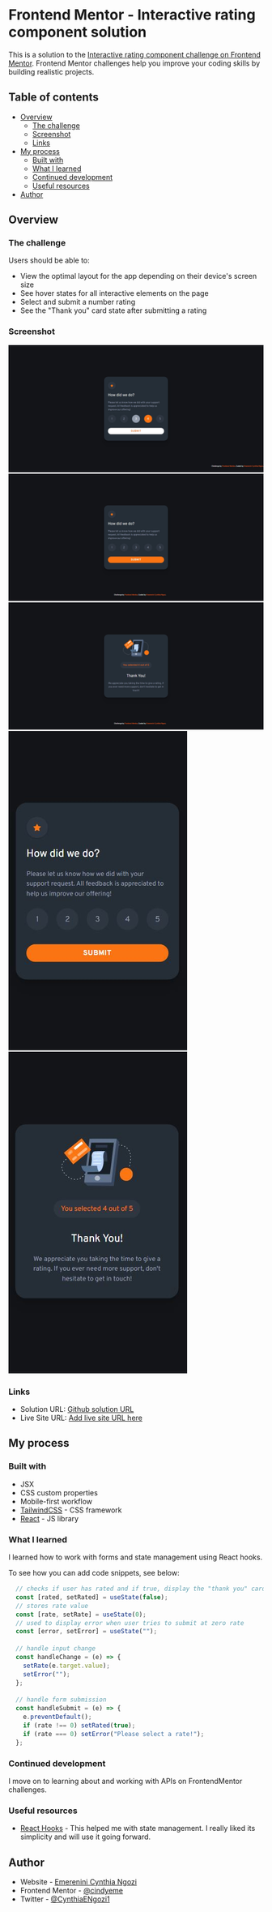# Frontend Mentor - Interactive rating component solution

This is a solution to the [Interactive rating component challenge on Frontend Mentor](https://www.frontendmentor.io/challenges/interactive-rating-component-koxpeBUmI). Frontend Mentor challenges help you improve your coding skills by building realistic projects. 

## Table of contents

- [Overview](#overview)
  - [The challenge](#the-challenge)
  - [Screenshot](#screenshot)
  - [Links](#links)
- [My process](#my-process)
  - [Built with](#built-with)
  - [What I learned](#what-i-learned)
  - [Continued development](#continued-development)
  - [Useful resources](#useful-resources)
- [Author](#author)

## Overview

### The challenge

Users should be able to:

- View the optimal layout for the app depending on their device's screen size
- See hover states for all interactive elements on the page
- Select and submit a number rating
- See the "Thank you" card state after submitting a rating

### Screenshot

![Active-states](./screenshots/active-states.jfif)
![Desktop-Design](./screenshots/desktop-design.jfif)
![Desktop-Thanks-Design](./screenshots/thanks-design.jfif)
![Mobile-Design](./screenshots/mobile-design.JPG)
![Mobile-Thanks-Design](./screenshots/thanks-mobile.JPG)


### Links

- Solution URL: [Github solution URL](https://github.com/cindyeme/interactive-rating-component)
- Live Site URL: [Add live site URL here](https://your-live-site-url.com)

## My process

### Built with

- JSX
- CSS custom properties
- Mobile-first workflow
- [TailwindCSS](https://tailwindcss.com/) - CSS framework
- [React](https://reactjs.org/) - JS library


### What I learned

I learned how to work with forms and state management using React hooks.

To see how you can add code snippets, see below:

```js
  // checks if user has rated and if true, display the "thank you" card
  const [rated, setRated] = useState(false);
  // stores rate value
  const [rate, setRate] = useState(0);
  // used to display error when user tries to submit at zero rate
  const [error, setError] = useState("");

  // handle input change
  const handleChange = (e) => {
    setRate(e.target.value);
    setError("");
  };

  // handle form submission 
  const handleSubmit = (e) => {
    e.preventDefault();
    if (rate !== 0) setRated(true);
    if (rate === 0) setError("Please select a rate!");
  };
```

### Continued development

I move on to learning about and working with APIs on FrontendMentor challenges.


### Useful resources

- [React Hooks](https://reactjs.org/docs/hooks-intro.html) - This helped me with state management. I really liked its simplicity and will use it going forward.


## Author

- Website - [Emerenini Cynthia Ngozi](emereninicynthiangozi.herokuapp.com)
- Frontend Mentor - [@cindyeme](https://www.frontendmentor.io/profile/cindyeme)
- Twitter - [@CynthiaENgozi1](https://www.twitter.com/cynthiaengozi1)

